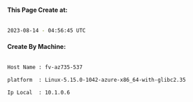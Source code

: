 
   
#### This Page Create at:

```bash

2023-08-14 - 04:56:45 UTC

```

#### Create By Machine:

```bash

Host Name : fv-az735-537

platform  : Linux-5.15.0-1042-azure-x86_64-with-glibc2.35

Ip Local  : 10.1.0.6

```

